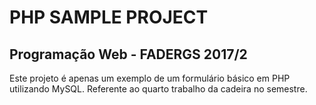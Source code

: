 # PHP SAMPLE PROJECT

## Programação Web - FADERGS 2017/2

Este projeto é apenas um exemplo de um formulário básico em PHP utilizando MySQL. Referente ao quarto trabalho da cadeira no semestre.